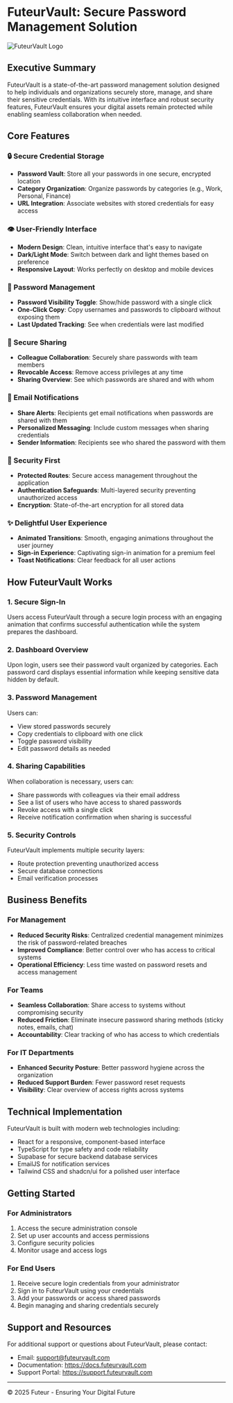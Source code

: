 # FuteurVault: Secure Password Management Solution

![FuteurVault Logo](https://via.placeholder.com/150x50?text=FuteurVault)

## Executive Summary

FuteurVault is a state-of-the-art password management solution designed to help individuals and organizations securely store, manage, and share their sensitive credentials. With its intuitive interface and robust security features, FuteurVault ensures your digital assets remain protected while enabling seamless collaboration when needed.

## Core Features

### 🔒 Secure Credential Storage
- **Password Vault**: Store all your passwords in one secure, encrypted location
- **Category Organization**: Organize passwords by categories (e.g., Work, Personal, Finance)
- **URL Integration**: Associate websites with stored credentials for easy access

### 👁️ User-Friendly Interface
- **Modern Design**: Clean, intuitive interface that's easy to navigate
- **Dark/Light Mode**: Switch between dark and light themes based on preference
- **Responsive Layout**: Works perfectly on desktop and mobile devices

### 🔑 Password Management
- **Password Visibility Toggle**: Show/hide password with a single click
- **One-Click Copy**: Copy usernames and passwords to clipboard without exposing them
- **Last Updated Tracking**: See when credentials were last modified

### 🤝 Secure Sharing
- **Colleague Collaboration**: Securely share passwords with team members
- **Revocable Access**: Remove access privileges at any time
- **Sharing Overview**: See which passwords are shared and with whom

### 📧 Email Notifications
- **Share Alerts**: Recipients get email notifications when passwords are shared with them
- **Personalized Messaging**: Include custom messages when sharing credentials
- **Sender Information**: Recipients see who shared the password with them

### 🔐 Security First
- **Protected Routes**: Secure access management throughout the application
- **Authentication Safeguards**: Multi-layered security preventing unauthorized access
- **Encryption**: State-of-the-art encryption for all stored data

### ✨ Delightful User Experience
- **Animated Transitions**: Smooth, engaging animations throughout the user journey
- **Sign-in Experience**: Captivating sign-in animation for a premium feel
- **Toast Notifications**: Clear feedback for all user actions

## How FuteurVault Works

### 1. Secure Sign-In
Users access FuteurVault through a secure login process with an engaging animation that confirms successful authentication while the system prepares the dashboard.

### 2. Dashboard Overview
Upon login, users see their password vault organized by categories. Each password card displays essential information while keeping sensitive data hidden by default.

### 3. Password Management
Users can:
- View stored passwords securely
- Copy credentials to clipboard with one click
- Toggle password visibility
- Edit password details as needed

### 4. Sharing Capabilities
When collaboration is necessary, users can:
- Share passwords with colleagues via their email address
- See a list of users who have access to shared passwords
- Revoke access with a single click
- Receive notification confirmation when sharing is successful

### 5. Security Controls
FuteurVault implements multiple security layers:
- Route protection preventing unauthorized access
- Secure database connections
- Email verification processes

## Business Benefits

### For Management
- **Reduced Security Risks**: Centralized credential management minimizes the risk of password-related breaches
- **Improved Compliance**: Better control over who has access to critical systems
- **Operational Efficiency**: Less time wasted on password resets and access management

### For Teams
- **Seamless Collaboration**: Share access to systems without compromising security
- **Reduced Friction**: Eliminate insecure password sharing methods (sticky notes, emails, chat)
- **Accountability**: Clear tracking of who has access to which credentials

### For IT Departments
- **Enhanced Security Posture**: Better password hygiene across the organization
- **Reduced Support Burden**: Fewer password reset requests
- **Visibility**: Clear overview of access rights across systems

## Technical Implementation

FuteurVault is built with modern web technologies including:
- React for a responsive, component-based interface
- TypeScript for type safety and code reliability
- Supabase for secure backend database services
- EmailJS for notification services
- Tailwind CSS and shadcn/ui for a polished user interface

## Getting Started

### For Administrators
1. Access the secure administration console
2. Set up user accounts and access permissions
3. Configure security policies
4. Monitor usage and access logs

### For End Users
1. Receive secure login credentials from your administrator
2. Sign in to FuteurVault using your credentials
3. Add your passwords or access shared passwords
4. Begin managing and sharing credentials securely

## Support and Resources

For additional support or questions about FuteurVault, please contact:
- Email: support@futeurvault.com
- Documentation: https://docs.futeurvault.com
- Support Portal: https://support.futeurvault.com

---

© 2025 Futeur - Ensuring Your Digital Future
